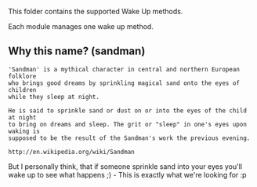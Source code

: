 This folder contains the supported Wake Up methods.

Each module manages one wake up method.

## Why this name? (sandman)

```
'Sandman' is a mythical character in central and northern European folklore
who brings good dreams by sprinkling magical sand onto the eyes of children
while they sleep at night.

He is said to sprinkle sand or dust on or into the eyes of the child at night
to bring on dreams and sleep. The grit or "sleep" in one's eyes upon waking is
supposed to be the result of the Sandman's work the previous evening.

http://en.wikipedia.org/wiki/Sandman
```

But I personally think, that if someone sprinkle sand into your eyes you'll
wake up  to see what happens ;) - This is exactly what we're looking for :p